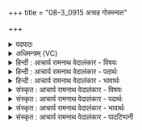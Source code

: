 +++
title = "08-3_0915 अत्राह गोरमन्वत"

+++
<details><summary>पदपाठः</summary>

अ꣡त्र꣢꣯। अ꣡ह꣢꣯। गोः। अ꣣मन्वत। ना꣡म꣢꣯। त्व꣡ष्टुः꣢꣯। अ꣡पीच्य꣢म्। इ꣣त्था꣢। च꣣न्द्र꣡म꣢सः। च꣣न्द्र꣢। म꣣सः। गृहे꣣। ९१५।
</details>

<details><summary>अधिमन्त्रम् (VC)</summary>

- इन्द्रः
- गोतमो राहूगणः
- गायत्री
- षड्जः
</details>

<details><summary>हिन्दी : आचार्य रामनाथ वेदालंकार - विषयः</summary>

तृतीय ऋचा पूर्वार्चिक में क्रमाङ्क १४७ पर सूर्य द्वारा चन्द्रमा के प्रकाशित होने के विषय में तथा परमेश्वर द्वारा हृदयों के प्रकाशन के विषय में व्याख्यात की गयी थी। यहाँ उससे भिन्न व्याख्या दी जा रही है।
</details>

<details><summary>हिन्दी : आचार्य रामनाथ वेदालंकार - पदार्थः</summary>

पदार्थान्वय -  (अत्र ह)यहाँ(त्वष्टुः)प्रदीप्त सूर्य से(अपीच्यम्)बाहर गये हुए प्रकाश को,लोग(गोः नाम)पृथिवी पर नत हुआ(अमन्वत)जानते हैं।(इत्था)इस प्रकार,पृथिवी को मध्य में करके वह प्रकाश(चन्द्रमसः गृहे)चन्द्रमण्डल में गिरता है,उसी से चन्द्रमा प्रकाशित होता है। यह इन्द्र परमेश्वर की ही महिमा है ॥३॥
</details>

<details><summary>हिन्दी : आचार्य रामनाथ वेदालंकार - भावार्थः</summary>

भावार्थ -  पृथिवी अण्डाकृति मार्ग से सूर्य की परिक्रमा करती है और चन्द्रमा पृथिवी की परिक्रमा करता हुआ पृथिवी के साथ-साथ सूर्य की भी परिक्रमा करता है। सूर्य और चन्द्रमा के बीच में पृथिवी के आ जाने से प्रतिदिन चन्द्रमा के सम्पूर्ण गोलार्ध पर सूर्य का प्रकाश नहीं पड़ता। चन्द्रमा का जितना अंश पृथिवी की ओट में आ जाता है,उतने अंश में सूर्य का प्रकाश न पड़ने से वह अंश अन्धकार से आच्छन्न ही रहता है। चन्द्रमा की कलाओं की ह्रास-वृद्धि का यही रहस्य है। अमावस्या को सम्पूर्ण चन्द्र के पृथिवी से ढक जाने के कारण पूरा ही चन्द्रमा अन्धकार से आवृत रहता है और पूर्णिमा को सम्पूर्ण चन्द्रमा के पृथिवी से छूटे रहने के कारण सम्पूर्ण ही चन्द्रमा प्रकाशित रहता है। यही परमेश्वर द्वारा की हुई व्यवस्था इस मन्त्र में वर्णित हुई है ॥३॥
</details>

<details><summary>संस्कृत : आचार्य रामनाथ वेदालंकार - विषयः</summary>

तृतीया ऋक् पूर्वार्चिके १४७ क्रमाङ्के सूर्याच्चन्द्रप्रकाशनविषये परमेश्वराद् हृदयप्रकाशनविषये च व्याख्याता। अत्र प्रकारान्तरेण व्याख्यायते।
</details>

<details><summary>संस्कृत : आचार्य रामनाथ वेदालंकार - पदार्थः</summary>

पदार्थान्वय -  (अत्र ह)अत्र खलु(त्वष्टुः)दीप्तात् सूर्यात्(अपीच्यम्)अपगतं प्रकाशम्।[अप अञ्चतीति अपीचिः,तम् अपीच्यम्। पूर्वरूपाभावश्छान्दसः। ततो यण्।] (गोः नाम)पृथिव्यां नतम्(अमन्वत)मन्वते जनाः।(इत्था)इत्थम् पृथिवीं मध्ये कृत्वा स प्रकाशः(चन्द्रमसः गृहे)चन्द्रमण्डले पतति,ततः चन्द्रः प्रकाशितो जायते। एष इन्द्रस्य परमेश्वरस्यैव महिमाऽस्ति ॥३॥२
</details>

<details><summary>संस्कृत : आचार्य रामनाथ वेदालंकार - भावार्थः</summary>

भावार्थ -  पृथिवी खल्वण्डाकृतिमार्गेण सूर्यं परितो याति,चन्द्रश्च पृथिवीं परिक्राम्यन् पृथिव्या सह सूर्यमपि परिक्रामति। सूर्यचन्द्रयोर्मध्ये पृथिव्या आगमनात् प्रत्यहं चन्द्रमसः सम्पूर्णे गोलार्धे सूर्यप्रकाशो न पतति। चन्द्रस्य यावानंशः पृथिव्या अवरुद्धो जायते तावत्यंशे सूर्यप्रकाशस्यापतनात् सोंऽशस्तमसावृत एव तिष्ठति। चन्द्रमसः कलानां हासवृद्ध्योरिदमेव रहस्यम्। अमावस्यायां सम्पूर्णस्य चन्द्रस्य पृथिव्या आवृतत्वात् सम्पूर्ण एव चन्द्रोऽन्धकारावृतो भवति,पूर्णिमायां च सम्पूर्णस्य चन्द्रस्य पृथिव्या मुक्तत्वात् सम्पूर्ण एव चन्द्रः प्रकाशितो भवति। इयमेव परमेश्वरकृता व्यवस्था मन्त्रेऽस्मिन् वर्णिता ॥३॥
</details>

<details><summary>संस्कृत : आचार्य रामनाथ वेदालंकार - पादटिप्पनी</summary>

टिप्पनी -   १. ऋ० १।८४।१५, अथ० २०।४१।३, साम० १४७। २. ऋग्भाष्ये दयानन्दर्षिर्मन्त्रमेतं ‘यथा सूर्यस्य पृथिव्या सहाकर्षणप्रकाशादिसम्बन्धाः सन्ति तथैवान्यभूगोलैः (चन्द्रलोकादिभिः) सह सन्ति’ इति विषये व्याख्यातवान्’।
</details>